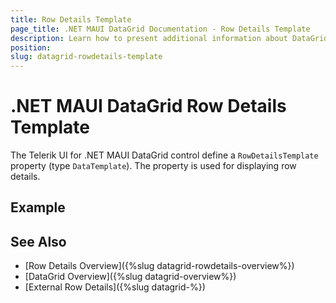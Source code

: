 ```yaml
---
title: Row Details Template
page_title: .NET MAUI DataGrid Documentation - Row Details Template
description: Learn how to present additional information about DataGrid row by using row details functionality.
position: 
slug: datagrid-rowdetails-template
---
```


# .NET MAUI DataGrid Row Details Template

The Telerik UI for .NET MAUI DataGrid control define a `RowDetailsTemplate` property (type `DataTemplate`). The property is used for displaying row details. 


## Example 





## See Also

 - [Row Details Overview]({%slug datagrid-rowdetails-overview%})
 - [DataGrid Overview]({%slug datagrid-overview%})
 - [External Row Details]({%slug datagrid-%})
